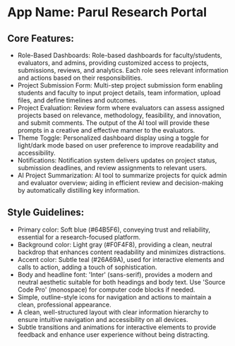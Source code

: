 # **App Name**: Parul Research Portal

## Core Features:

- Role-Based Dashboards: Role-based dashboards for faculty/students, evaluators, and admins, providing customized access to projects, submissions, reviews, and analytics. Each role sees relevant information and actions based on their responsibilities.
- Project Submission Form: Multi-step project submission form enabling students and faculty to input project details, team information, upload files, and define timelines and outcomes.
- Project Evaluation: Review form where evaluators can assess assigned projects based on relevance, methodology, feasibility, and innovation, and submit comments. The output of the AI tool will provide these prompts in a creative and effective manner to the evaluators.
- Theme Toggle: Personalized dashboard display using a toggle for light/dark mode based on user preference to improve readability and accessibility.
- Notifications: Notification system delivers updates on project status, submission deadlines, and review assignments to relevant users.
- AI Project Summarization: AI tool to summarize projects for quick admin and evaluator overview; aiding in efficient review and decision-making by automatically distilling key information.

## Style Guidelines:

- Primary color: Soft blue (#64B5F6), conveying trust and reliability, essential for a research-focused platform.
- Background color: Light gray (#F0F4F8), providing a clean, neutral backdrop that enhances content readability and minimizes distractions.
- Accent color: Subtle teal (#26A69A), used for interactive elements and calls to action, adding a touch of sophistication.
- Body and headline font: 'Inter' (sans-serif), provides a modern and neutral aesthetic suitable for both headings and body text. Use 'Source Code Pro' (monospace) for computer code blocks if needed.
- Simple, outline-style icons for navigation and actions to maintain a clean, professional appearance.
- A clean, well-structured layout with clear information hierarchy to ensure intuitive navigation and accessibility on all devices.
- Subtle transitions and animations for interactive elements to provide feedback and enhance user experience without being distracting.
